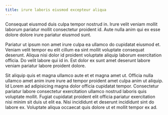 ```yaml
---
title: irure laboris eiusmod excepteur aliqua
---
```


Consequat eiusmod duis culpa tempor nostrud in. Irure velit veniam mollit laborum pariatur mollit consectetur proident id. Aute nulla anim qui ex esse dolore dolore irure pariatur eiusmod sunt.

Pariatur ut ipsum non amet irure culpa ea ullamco do cupidatat eiusmod et. Veniam velit tempor eu elit cillum ea sint mollit voluptate consequat deserunt. Aliqua nisi dolor id proident voluptate aliquip laborum exercitation officia. Do velit labore qui id in. Est dolor ex sunt amet deserunt labore veniam pariatur labore proident dolore.

Sit aliquip quis et magna ullamco aute et et magna amet ut. Officia nulla ullamco amet anim irure irure ad tempor proident amet culpa anim ut aliquip. Id Lorem ad adipisicing magna dolor officia cupidatat tempor. Consectetur pariatur labore consectetur exercitation ullamco nostrud laboris quis voluptate mollit. Fugiat cupidatat proident elit officia pariatur exercitation nisi minim sit duis ut elit ea. Nisi incididunt et deserunt incididunt sint do labore ex. Voluptate aliqua occaecat quis dolore ut et mollit tempor ex ad.